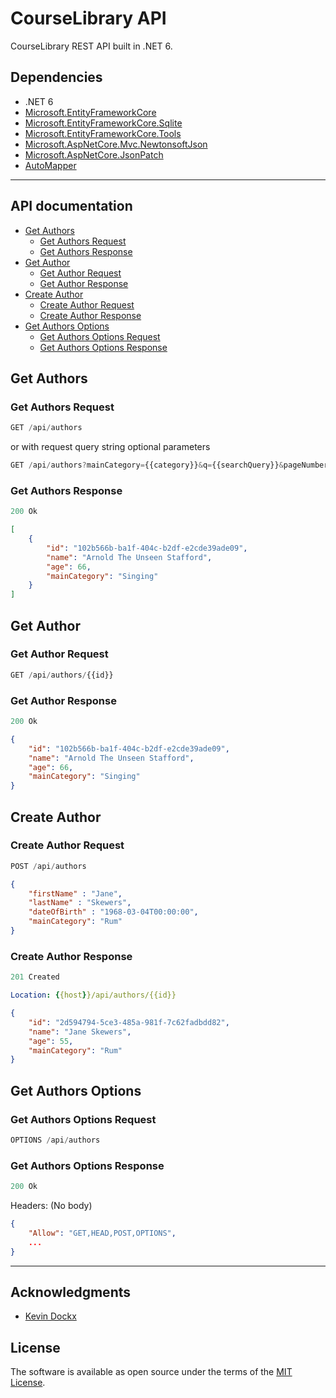 # CourseLibrary API

CourseLibrary REST API built in .NET 6.

## Dependencies

- .NET 6
- [Microsoft.EntityFrameworkCore](https://www.nuget.org/packages/Microsoft.EntityFrameworkCore/6.0.6)
- [Microsoft.EntityFrameworkCore.Sqlite](https://www.nuget.org/packages/Microsoft.EntityFrameworkCore.Sqlite/6.0.6)
- [Microsoft.EntityFrameworkCore.Tools](https://www.nuget.org/packages/Microsoft.EntityFrameworkCore.Tools/6.0.6)
- [Microsoft.AspNetCore.Mvc.NewtonsoftJson](https://www.nuget.org/packages/Microsoft.AspNetCore.Mvc.NewtonsoftJson/)
- [Microsoft.AspNetCore.JsonPatch](https://www.nuget.org/packages/Microsoft.AspNetCore.JsonPatch/7.0.10)
- [AutoMapper](https://www.nuget.org/packages/AutoMapper.Extensions.Microsoft.DependencyInjection/8.1.1)

---

## API documentation

- [Get Authors](#get-authors)
  - [Get Authors Request](#get-authors-request)
  - [Get Authors Response](#get-authors-response)
- [Get Author](#get-author)
  - [Get Author Request](#get-author-request)
  - [Get Author Response](#get-author-response)
- [Create Author](#create-author)
  - [Create Author Request](#create-author-request)
  - [Create Author Response](#create-author-response)
- [Get Authors Options](#get-authors-options)
  - [Get Authors Options Request](#get-authors-options-request)
  - [Get Authors Options Response](#get-authors-options-response)

## Get Authors

### Get Authors Request

```js
GET /api/authors
```

or with request query string optional parameters

```js
GET /api/authors?mainCategory={{category}}&q={{searchQuery}}&pageNumber={{pageNum}}&pageSize={{pageSize}}
```

### Get Authors Response

```js
200 Ok
```

```json
[
    {
        "id": "102b566b-ba1f-404c-b2df-e2cde39ade09",
        "name": "Arnold The Unseen Stafford",
        "age": 66,
        "mainCategory": "Singing"
    }
]
```

## Get Author

### Get Author Request

```js
GET /api/authors/{{id}}
```

### Get Author Response

```js
200 Ok
```

```json
{
    "id": "102b566b-ba1f-404c-b2df-e2cde39ade09",
    "name": "Arnold The Unseen Stafford",
    "age": 66,
    "mainCategory": "Singing"
}
```

## Create Author

### Create Author Request

```js
POST /api/authors
```

```json
{
	"firstName" : "Jane",
	"lastName" : "Skewers",
	"dateOfBirth" : "1968-03-04T00:00:00",
	"mainCategory": "Rum"
}
```

### Create Author Response

```js
201 Created
```

```yml
Location: {{host}}/api/authors/{{id}}
```

```json
{
    "id": "2d594794-5ce3-485a-981f-7c62fadbdd82",
    "name": "Jane Skewers",
    "age": 55,
    "mainCategory": "Rum"
}
```

## Get Authors Options

### Get Authors Options Request

```js
OPTIONS /api/authors
```

### Get Authors Options Response

```js
200 Ok
```
Headers: (No body)

```json
{
    "Allow": "GET,HEAD,POST,OPTIONS",
    ...
}
```

---

## Acknowledgments

- [Kevin Dockx](https://github.com/KevinDockx)

## License

The software is available as open source under the terms of the [MIT License](https://opensource.org/licenses/MIT).
